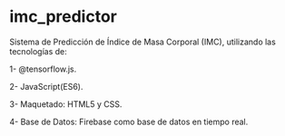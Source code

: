# imc_predictor

Sistema de Predicción de Índice de Masa Corporal (IMC), utilizando las tecnologías de:

1- @tensorflow.js. 

2- JavaScript(ES6). 

3- Maquetado: HTML5 y CSS. 

4- Base de Datos: Firebase como base de datos en tiempo real.
